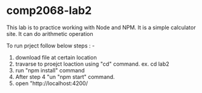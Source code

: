 # comp2068-lab2
This lab is to practice working with Node and NPM. It is a simple calculator site. It can do arithmetic operation  

To run prject follow below steps : -
1. download file at certain location
2. travarse to proejct loaction using "cd" command.
   ex. cd lab2
3. run "npm install" command
4. After step 4 "un "npm start" command.
5. open "http://localhost:4200/
